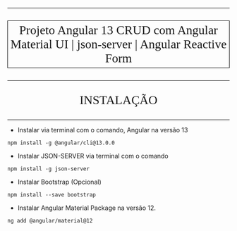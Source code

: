 <hr>
<p style="text-align: center; font-size:28px; border: 1px solid black; padding:5px;text-style:bold; font-family:Tahoma">Projeto Angular 13 CRUD com Angular Material UI | json-server | Angular Reactive Form</p>


<hr>
<p style="text-align: center; font-size:28px; font-family:Tahoma">INSTALAÇÃO</p>
<hr>

* Instalar via terminal com o comando, Angular na versão 13
```
npm install -g @angular/cli@13.0.0
```

* Instalar JSON-SERVER via terminal com o comando
```
npm install -g json-server
```

* Instalar Bootstrap (Opcional)
```
npm install --save bootstrap
```

* Instalar Angular Material Package na versão 12.
```
ng add @angular/material@12
```


